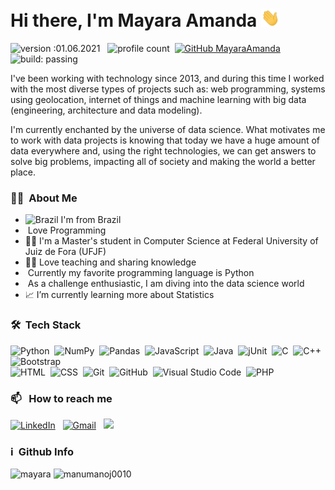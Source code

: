 
# Hi there, I'm Mayara Amanda <img width="30px" src="https://github.com/SatYu26/SatYu26/raw/master/Assets/Hi.gif" />

![version :01.06.2021](https://img.shields.io/badge/version-01.06.2021-informational) &nbsp;
![profile count](https://komarev.com/ghpvc/?username=MayaraAmanda&color=red)&nbsp;
[![GitHub MayaraAmanda](https://img.shields.io/github/followers/MayaraAmanda?label=follow&style=social)](https://github.com/AbhishekSinghDhadwal)&nbsp;
![build: passing](https://img.shields.io/badge/build-passing-success)

I've been working with technology since 2013, and during this time I worked with the most diverse types of projects such as: web programming, systems using geolocation, internet of things and machine learning with big data (engineering, architecture and data modeling).

I'm currently enchanted by the universe of data science. What motivates me to work with data projects is knowing that today we have a huge amount of data everywhere and, using the right technologies, we can get answers to solve big problems, impacting all of society and making the world a better place.


### 👩‍💻 &nbsp;About Me

- <img width="16" src="https://www.flaticon.com/svg/static/icons/svg/197/197386.svg" alt="Brazil" /> I'm from Brazil
- <img width="16" src="https://about.gitlab.com/images/blogimages/GitLab-Dev.png" alt="" /> Love Programming
- 👩‍💻 I'm a Master's student in Computer Science at Federal University of Juiz de Fora (UFJF)
- 👩‍🏫 Love teaching and sharing knowledge
- <img width="16" src="https://cdn3.iconfinder.com/data/icons/logos-and-brands-adobe/512/267_Python-512.png" alt="" /> Currently my favorite programming language is Python
- <img width="20" src="https://cdn0.iconfinder.com/data/icons/infographic-orchid-vol-1/256/Histogram-512.png" alt="" /> As a challenge enthusiastic, I am diving into the data science world
- :chart_with_upwards_trend: I’m currently learning more about Statistics

### 🛠 &nbsp;Tech Stack

![Python](https://img.shields.io/badge/-Python-05122A?style=flat&logo=python)&nbsp;
![NumPy](https://img.shields.io/badge/numpy%20-%23013243.svg?&style=flat&logo=numpy&logoColor=white)&nbsp;
![Pandas](https://img.shields.io/badge/pandas%20-%23150458.svg?&style=flat&logo=pandas&logoColor=white)&nbsp;
![JavaScript](https://img.shields.io/badge/-JavaScript-05122A?style=flat&logo=javascript)&nbsp;
![Java](https://img.shields.io/badge/-Java-05122A?style=flat&logo=Java&logoColor=FFA518)&nbsp;
![jUnit](https://img.shields.io/badge/jUnit%20-%23150458.svg?&style=flat&logo=Java&logoColor=white)&nbsp;
![C](https://img.shields.io/badge/-C-05122A?style=flat&logo=C&logoColor=A8B9CC)&nbsp;
![C++](https://img.shields.io/badge/-C++-05122A?style=flat&logo=C%2B%2B&logoColor=00599C)&nbsp;
![Bootstrap](https://img.shields.io/badge/-Bootstrap-05122A?style=flat&logo=bootstrap&logoColor=563D7C)\
![HTML](https://img.shields.io/badge/-HTML-05122A?style=flat&logo=HTML5)&nbsp;
![CSS](https://img.shields.io/badge/-CSS-05122A?style=flat&logo=CSS3&logoColor=1572B6)&nbsp;
![Git](https://img.shields.io/badge/-Git-05122A?style=flat&logo=git)&nbsp;
![GitHub](https://img.shields.io/badge/-GitHub-05122A?style=flat&logo=github)&nbsp;
![Visual Studio Code](https://img.shields.io/badge/-Visual%20Studio%20Code-05122A?style=flat&logo=visual-studio-code&logoColor=007ACC)&nbsp;
![PHP](https://img.shields.io/badge/-PHP-05122A?style=flat&logo=php)&nbsp;


### 📫 &nbsp; How to reach me


<a href="https://www.linkedin.com/in/mayara-amandas/"><img alt="LinkedIn" src="https://img.shields.io/badge/linkedin%20-%230077B5.svg?&style=flat&logo=linkedin&logoColor=white"/></a> &nbsp;
<a href="mailto:mayara.amandatr@gmail.com"><img alt="Gmail" src="https://img.shields.io/badge/mayara.amandatr@gmail.com-D14836?style=flat&logo=gmail&logoColor=white" /></a> &nbsp;
<a href="https://www.instagram.com/mayara_amandas"><img src="https://img.shields.io/badge/-mayara_amandas_-E4405F?style=flat&logo=Instagram&logoColor=white"/></a> &nbsp;

### ℹ️ &nbsp;Github Info

<img height="180em" src="https://github-readme-stats.vercel.app/api?username=MayaraAmanda&show_icons=true&locale=en&hide_border=true&theme=dracula" alt="mayara" /> <img height="180em" src="https://github-readme-stats.vercel.app/api/top-langs?username=MayaraAmanda&show_icons=true&locale=en&layout=compact&langs_count=7&hide_border=true&hide=c&theme=dracula" alt="manumanoj0010"/>

